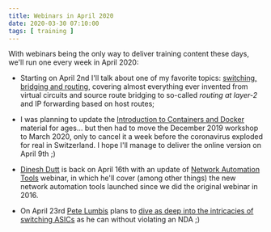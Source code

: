 ```yaml
---
title: Webinars in April 2020
date: 2020-03-30 07:10:00
tags: [ training ]
---
```

With webinars being the only way to deliver training content these days, we'll run one every week in April 2020:

* Starting on April 2nd I'll talk about one of my favorite topics: [switching, bridging and routing](https://www.ipspace.net/Net101), covering almost everything ever invented from virtual circuits and source route bridging to so-called _routing at layer-2_ and IP forwarding based on host routes;

* I was planning to update the [Introduction to Containers and Docker](https://www.ipspace.net/Docker101) material for ages... but then had to move the December 2019 workshop to March 2020, only to cancel it a week before the coronavirus exploded for real in Switzerland. I hope I'll manage to deliver the online version on April 9th ;)

* [Dinesh Dutt](https://www.ipspace.net/Author:Dinesh_Dutt) is back on April 16th with an update of [Network Automation Tools](https://www.ipspace.net/NetTools) webinar, in which he'll cover (among other things) the new network automation tools launched since we did the original webinar in 2016.

* On April 23rd [Pete Lumbis](https://www.ipspace.net/Author:Pete_Lumbis) plans to [dive as deep into the intricacies of switching ASICs](https://www.ipspace.net/Data_Center_Fabrics#Switching_ASIC_Deep_Dive) as he can without violating an NDA ;)
